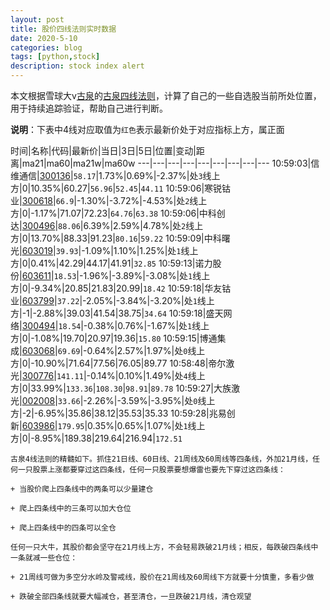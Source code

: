 ```yaml
---
layout: post
title: 股价四线法则实时数据
date: 2020-5-10
categories: blog
tags: [python,stock]
description: stock index alert
---
```



本文根据雪球大v[古泉](https://xueqiu.com/u/7148646888)的[古泉四线法则](https://xueqiu.com/7148646888/130498192)，计算了自己的一些自选股当前所处位置，用于持续追踪验证，帮助自己进行判断。

**说明**：下表中4线对应取值为`红色`表示最新价处于对应指标上方，属正面

时间|名称|代码|最新价|当日|3日|5日|位置|变动|距离|ma21|ma60|ma21w|ma60w
---|---|---|---|---|---|---|---|---
10:59:03|信维通信|[300136](https://xueqiu.com/S/SZ300136)|`58.17`|1.73%|0.69%|-2.37%|处`3`线上方|0|10.35%|60.27|`56.96`|`52.45`|`44.11`
10:59:06|寒锐钴业|[300618](https://xueqiu.com/S/SZ300618)|`66.9`|-1.30%|-3.72%|-4.53%|处`2`线上方|0|-1.17%|71.07|72.23|`64.76`|`63.38`
10:59:06|中科创达|[300496](https://xueqiu.com/S/SZ300496)|`88.06`|6.39%|2.59%|4.78%|处`2`线上方|0|13.70%|88.33|91.23|`80.16`|`59.22`
10:59:09|中科曙光|[603019](https://xueqiu.com/S/SH603019)|`39.93`|-1.09%|1.10%|1.25%|处`1`线上方|0|0.41%|42.29|44.17|41.91|`32.85`
10:59:13|诺力股份|[603611](https://xueqiu.com/S/SH603611)|`18.53`|-1.96%|-3.89%|-3.08%|处`1`线上方|0|-9.34%|20.85|21.83|20.99|`18.42`
10:59:18|华友钴业|[603799](https://xueqiu.com/S/SH603799)|`37.22`|-2.05%|-3.84%|-3.20%|处`1`线上方|-1|-2.88%|39.03|41.54|38.75|`34.64`
10:59:18|盛天网络|[300494](https://xueqiu.com/S/SZ300494)|`18.54`|-0.38%|0.76%|-1.67%|处`1`线上方|0|-1.08%|19.70|20.97|19.36|`15.80`
10:59:15|博通集成|[603068](https://xueqiu.com/S/SH603068)|`69.69`|-0.64%|2.57%|1.97%|处`0`线上方|0|-10.90%|71.64|77.56|76.05|89.77
10:58:48|帝尔激光|[300776](https://xueqiu.com/S/SZ300776)|`141.11`|-0.14%|0.10%|1.49%|处`4`线上方|0|33.99%|`133.36`|`108.30`|`98.91`|`89.78`
10:59:27|大族激光|[002008](https://xueqiu.com/S/SZ002008)|`33.66`|-2.26%|-3.59%|-3.95%|处`0`线上方|-2|-6.95%|35.86|38.12|35.53|35.33
10:59:28|兆易创新|[603986](https://xueqiu.com/S/SH603986)|`179.95`|0.35%|0.65%|1.07%|处`1`线上方|0|-8.95%|189.38|219.64|216.94|`172.51`

```
古泉4线法则的精髓如下。抓住21日线、60日线、21周线及60周线等四条线，外加21月线，任何一只股票上涨都要穿过这四条线，任何一只股票要想爆雷也要先下穿过这四条线：

+ 当股价爬上四条线中的两条可以少量建仓

+ 爬上四条线中的三条可以加大仓位

+ 爬上四条线中的四条可以全仓

任何一只大牛，其股价都会坚守在21月线上方，不会轻易跌破21月线；相反，每跌破四条线中一条就减一些仓位：

+ 21周线可做为多空分水岭及警戒线，股价在21周线及60周线下方就要十分慎重，多看少做

+ 跌破全部四条线就要大幅减仓，甚至清仓，一旦跌破21月线，清仓观望
```